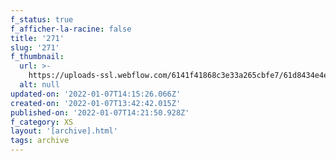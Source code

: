```yaml
---
f_status: true
f_afficher-la-racine: false
title: '271'
slug: '271'
f_thumbnail:
  url: >-
    https://uploads-ssl.webflow.com/6141f41868c3e33a265cbfe7/61d8434e4ee8f9b55751a0e9_271.jpg
  alt: null
updated-on: '2022-01-07T14:15:26.066Z'
created-on: '2022-01-07T13:42:42.015Z'
published-on: '2022-01-07T14:21:50.928Z'
f_category: XS
layout: '[archive].html'
tags: archive
---
```



